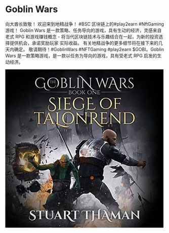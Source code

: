 # Goblin Wars

向大酋长致敬！ 欢迎来到地精战争！ #BSC 区块链上的#play2earn #NftGaming 游戏！
Goblin Wars 是一款策略、任务导向的游戏，具有生动的经济，灵感来自老式 RPG 和游戏赚钱概念 - 将当代区块链技术与乐趣结合在一起，为新的投资选择提供机会，承诺奖励玩家 实际收益。
有关地精战争的更多细节将在接下来的几天内确定。 敬请期待！#GoblinWars #NFTGaming #play2earn $GOBI。Goblin Wars 是一款策略游戏，是一款以任务为导向的游戏，具有受老式 RPG 启发的生动经济。

![Goblin-Wars-Siege-of-Talonrend](Goblin-Wars-Siege-of-Talonrend.jpg)
